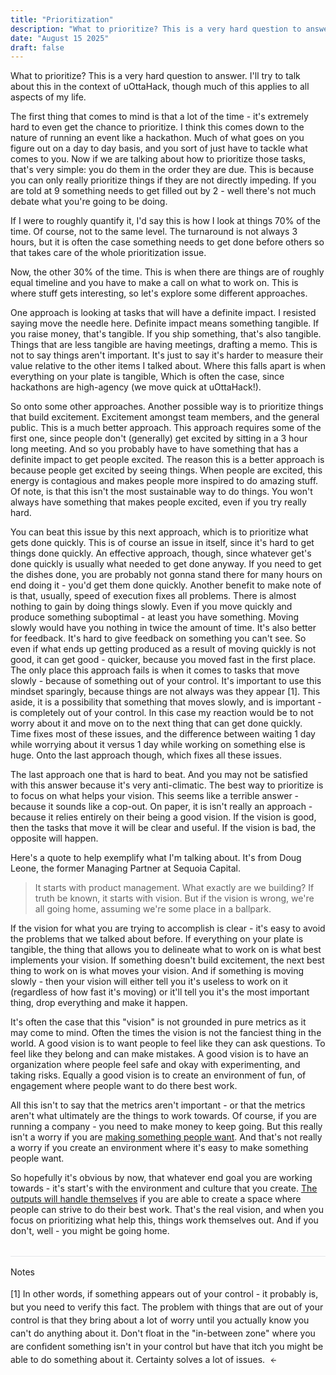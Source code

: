 ```yaml
---
title: "Prioritization"
description: "What to prioritize? This is a very hard question to answer."
date: "August 15 2025"
draft: false
---
```


What to prioritize? This is a very hard question to answer. I'll try to talk about this in the context of uOttaHack, though much of this applies to all aspects of my life.

The first thing that comes to mind is that a lot of the time - it's extremely hard to even get the chance to prioritize. I think this comes down to the nature of running an event like a hackathon. Much of what goes on you figure out on a day to day basis, and you sort of just have to tackle what comes to you. Now if we are talking about how to prioritize those tasks, that's very simple: you do them in the order they are due. This is because you can only really prioritize things if they are not directly impeding. If you are told at 9 something needs to get filled out by 2 - well there's not much debate what you're going to be doing.

If I were to roughly quantify it, I'd say this is how I look at things 70% of the time. Of course, not to the same level. The turnaround is not always 3 hours, but it is often the case something needs to get done before others so that takes care of the whole prioritization issue.

Now, the other 30% of the time. This is when there are things are of roughly equal timeline and you have to make a call on what to work on. This is where stuff gets interesting, so let's explore some different approaches.

One approach is looking at tasks that will have a definite impact. I resisted saying move the needle here. Definite impact means something tangible. If you raise money, that's tangible. If you ship something, that's  also tangible. Things that are less tangible are having meetings, drafting a memo. This is not to say things aren't important. It's just to say it's harder to measure their value relative to the other items I talked about. Where this falls apart is when everything on your plate is tangible, Which is often the case, since hackathons are high-agency (we move quick at uOttaHack!). 

So onto some other approaches. Another possible way is to prioritize things that build excitement. Excitement amongst team members, and the general public. This is a much better approach. This approach requires some of the first one, since people don't (generally) get excited by sitting in a 3 hour long meeting. And so you probably have to have something that has a definite impact to get people excited. The reason this is a better approach is because people get excited by seeing things. When people are excited, this energy is contagious and makes people more inspired to do amazing stuff. Of note, is that this isn't the most sustainable way to do things. You won't always have something that makes people excited, even if you try really hard. 

You can beat this issue by this next approach, which is to prioritize what gets done quickly. This is of course an issue in itself, since it's hard to get things done quickly. An effective approach, though, since whatever get's done quickly is usually what needed to get done anyway. If you need to get the dishes done, you are probably not gonna stand there for many hours on end doing it - you'd get them done quickly. Another benefit to make note of is that, usually, speed of execution fixes all problems. There is almost nothing to gain by doing things slowly. Even if you move quickly and produce something suboptimal - at least you have something. Moving slowly would have you nothing in twice the amount of time. It's also better for feedback. It's hard to give feedback on something you can't see. So even if what ends up getting produced as a result of moving quickly is not good, it can get good - quicker, because you moved fast in the first place. The only place this approach fails is when it comes to tasks that move slowly - because of something out of your control. It's important to use this mindset sparingly, because things are not always was they appear <a href="#fn1" id="fnref1">[1]</a>. This aside, it is a possibility that something that moves slowly, and is important - is completely out of your control. In this case my reaction would be to not worry about it and move on to the next thing that can get done quickly. Time fixes most of these issues, and the difference between waiting 1 day while worrying about it versus 1 day while working on something else is huge. Onto the last approach though, which fixes all these issues. 

The last approach one that is hard to beat. And you may not be satisfied with this answer because it's very anti-climatic. The best way to prioritize is to focus on what helps your vision. This seems like a terrible answer - because it sounds like a cop-out. On paper, it is isn't really an approach - because it relies entirely on their being a good vision. If the vision is good, then the tasks that move it will be clear and useful. If the vision is bad, the opposite will happen. 

Here's a quote to help exemplify what I'm talking about. It's from Doug Leone, the former Managing Partner at Sequoia Capital.

> It starts with product management. What exactly are we building? If truth be known, it starts with vision. But if the vision is wrong, we're all going home, assuming we're some place in a ballpark.
> 

If the vision for what you are trying to accomplish is clear - it's easy to avoid the problems that we talked about before. If everything on your plate is tangible, the thing that allows you to delineate what to work on is what best implements your vision. If something doesn't build excitement, the next best thing to work on is what moves your vision. And if something is moving slowly - then your vision will either tell you it's useless to work on it (regardless of how fast it's moving) or it'll tell you it's the most important thing, drop everything and make it happen. 

It's often the case that this "vision" is not grounded in pure metrics as it may come to mind. Often the times the vision is not the fanciest thing in the world. A good vision is to want people to feel like they can ask questions. To feel like they belong and can make mistakes. A good vision is to have an organization where people feel safe and okay with experimenting, and taking risks. Equally a good vision is to create an environment of fun, of engagement where people want to do there best work. 

 All this isn't to say that the metrics aren't important - or that the metrics aren't what ultimately are the things to work towards. Of course, if you are running a company - you need to make money to keep going. But this really isn't a worry if you are <a href="https://www.ycombinator.com/library/4D-yc-s-essential-startup-advice">making something people want</a>. And that's not really a worry if you create an environment where it's easy to make something people want.


So hopefully it's obvious by now, that whatever end goal you are working towards - it's start's with the environment and culture that you create. <a href="https://en.wikipedia.org/wiki/The_Score_Takes_Care_of_Itself">The outputs will handle themselves</a> if you are able to create a space where people can strive to do their best work. That's the real vision, and when you focus on prioritizing what help this, things work themselves out. And if you don't, well - you might be going home. 

<div class="notes-separator"></div>

Notes

<div class="notes-section">
<p id="fn1">[1] In other words, if something appears out of your control - it probably is, but you need to verify this fact. The problem with things that are out of your control is that they bring about a lot of worry until you actually know you can't do anything about it. Don't float in the "in-between zone" where you are confident something isn't in your control but have that itch you might be able to do something about it. Certainty solves a lot of issues. <a href="#fnref1" class="footnote-back"><svg width="12" height="12" viewBox="0 0 24 24" fill="none" stroke="currentColor" stroke-width="2" stroke-linecap="round" stroke-linejoin="round"><path d="M19 12H5M12 19l-7-7 7-7"/></svg></a></p>
</div>

<style>

article sup a {
  position: static !important;
  font-size: inherit !important;
  line-height: inherit !important;
  vertical-align: baseline !important;
  color: inherit !important;
  text-decoration: none !important;
}

article sup a:before {
  content: "[" !important;
}

article sup a:after {
  content: "]" !important;
}

/* Style footnote reference links in text */
a[href^="#fn"] {
  color: inherit !important;
  text-decoration: none !important;
}

/* Notes separator line */
.notes-separator {
  border-top: 1px solid #e5e7eb !important;
  margin: 2rem 0 1rem 0 !important;
}

html.dark .notes-separator {
  border-top-color: #374151 !important;
}

html.flexoki .notes-separator {
  border-top-color: #CECDC3 !important;
}

/* Notes section styling */
.notes-section {
  font-size: 0.875rem !important;
  line-height: 1.5 !important;
  margin-top: 1rem !important;
}

.footnote-back {
  text-decoration: none !important;
  margin-left: 0.25rem !important;
  display: inline-block !important;
  color: inherit !important;
}

.footnote-back svg {
  display: inline !important;
  vertical-align: middle !important;
  stroke: #000000 !important;
}

html.dark .footnote-back svg {
  stroke: #ffffff !important;
}

html.flexoki .footnote-back svg {
  stroke: #100F0F !important;
}
</style>
